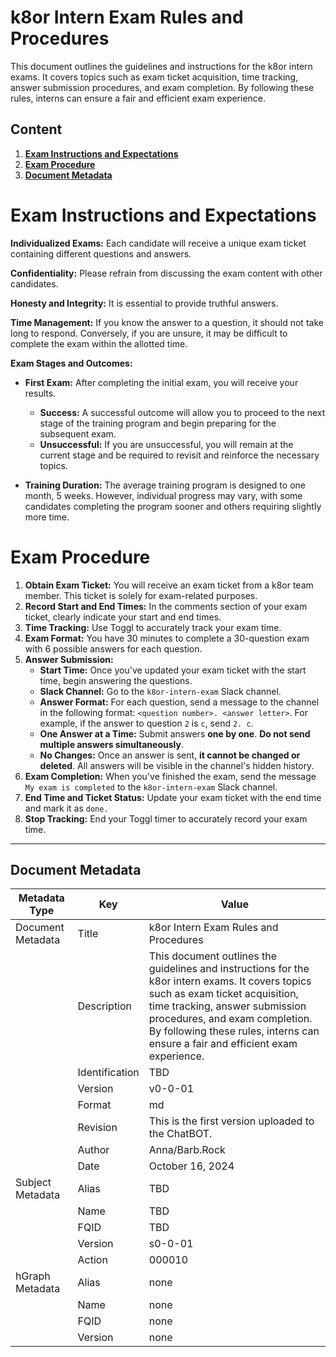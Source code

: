 # k8or Intern Exam Rules and Procedures

This document outlines the guidelines and instructions for the k8or intern exams. It covers topics such as exam ticket acquisition, time tracking, answer submission procedures, and exam completion. By following these rules, interns can ensure a fair and efficient exam experience.

## Content

1. **[Exam Instructions and Expectations](#Exam-Instructions-and-Expectations)**
2. **[Exam Procedure](#Exam-Procedure)**
3. **[Document Metadata](#Document-Metadata)**

<h1 id="Exam-Instructions-and-Expectations">Exam Instructions and Expectations</h1>

**Individualized Exams:** Each candidate will receive a unique exam ticket containing different questions and answers. 

**Confidentiality:** Please refrain from discussing the exam content with other candidates. 

**Honesty and Integrity:** It is essential to provide truthful answers. 

**Time Management:** If you know the answer to a question, it should not take long to respond. Conversely, if you are unsure, it may be difficult to complete the exam within the allotted time.

**Exam Stages and Outcomes:**

* **First Exam:** After completing the initial exam, you will receive your results.
    * **Success:** A successful outcome will allow you to proceed to the next stage of the training program and begin preparing for the subsequent exam.
    * **Unsuccessful:** If you are unsuccessful, you will remain at the current stage and be required to revisit and reinforce the necessary topics.

* **Training Duration:** The average training program is designed to one month, 5 weeks. However, individual progress may vary, with some candidates completing the program sooner and others requiring slightly more time.

<h1 id="Exam-Procedure">Exam Procedure</h1>

1. **Obtain Exam Ticket:** You will receive an exam ticket from a k8or team member. This ticket is solely for exam-related purposes.
2. **Record Start and End Times:** In the comments section of your exam ticket, clearly indicate your start and end times.
3. **Time Tracking:** Use Toggl to accurately track your exam time.
4. **Exam Format:** You have 30 minutes to complete a 30-question exam with 6 possible answers for each question.
5. **Answer Submission:**
   * **Start Time:** Once you've updated your exam ticket with the start time, begin answering the questions.
   * **Slack Channel:** Go to the `k8or-intern-exam` Slack channel.
   * **Answer Format:** For each question, send a message to the channel in the following format: `<question number>. <answer letter>`. For example, if the answer to question `2` is `c`, send `2. c`.
   * **One Answer at a Time:** Submit answers **one by one**. **Do not send multiple answers simultaneously**.
   * **No Changes:** Once an answer is sent, **it cannot be changed or deleted**. All answers will be visible in the channel's hidden history.
6. **Exam Completion:** When you've finished the exam, send the message `My exam is completed` to the `k8or-intern-exam` Slack channel.
7. **End Time and Ticket Status:** Update your exam ticket with the end time and mark it as `done.`
8. **Stop Tracking:** End your Toggl timer to accurately record your exam time.

---

<h2 id="Document-Metadata">Document Metadata</h2>

| Metadata Type | Key | Value |
|---|---|---|
| Document Metadata | Title | k8or Intern Exam Rules and Procedures |
| | Description | This document outlines the guidelines and instructions for the k8or intern exams. It covers topics such as exam ticket acquisition, time tracking, answer submission procedures, and exam completion. By following these rules, interns can ensure a fair and efficient exam experience. |
| | Identification | TBD | |
| | Version | v0-0-01 | |
| | Format | md | |
| | Revision | This is the first version uploaded to the ChatBOT. |
| | Author | Anna/Barb.Rock |
| | Date | October 16, 2024 |
| Subject Metadata | Alias | TBD |
| |  Name | TBD |
| |  FQID | TBD |
| |  Version | s0-0-01 |
| |  Action | 000010 |
| hGraph Metadata | Alias | none |
| |  Name | none |
| |  FQID | none |
| |  Version | none |